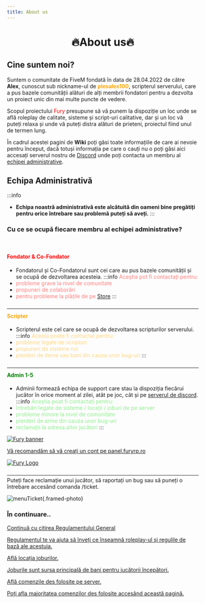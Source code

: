 ```yaml
---
title: About us
---
```


<script setup>
    import HomeClip from '/.vitepress/components/HomeClip.vue'
</script>

# <center><span class="title-font">:fire:About us:fire:</span></center>

## <span class="header-font">Cine suntem noi?</span>

Suntem o comunitate de FiveM fondată în data de 28.04.2022 de către **Alex**, cunoscut sub nickname-ul de <span style="color:orange">**plesalex100**</span>, scripterul serverului, care a pus bazele comunității alături de alți membrii fondatori pentru a dezvolta un proiect unic din mai multe puncte de vedere.

Scopul proiectului <span style="color:red">Fury</span> presupune să vă punem la dispoziție un loc unde se află roleplay de calitate, sisteme și script-uri calitative, dar și un loc vă puteți relaxa și unde vă puteți distra alături de prieteni, proiectul fiind unul de termen lung.

În cadrul acestei pagini de **Wiki** poți găsi toate informațiile de care ai nevoie pentru început, dacă totuși informația pe care o cauți nu o poți găsi aici accesați serverul nostru de [Discord](https://discord.com/invite/furyro) unde poți contacta un membru al [echipei administrative](#echipa-administrativa).

<center><HomeClip /></center>

## <span class="header-font">Echipa Administrativă</span>

:::info
- **Echipa noastră administrativă este alcătuită din oameni bine pregătiți pentru orice întrebare sau problemă puteți să aveți.**
:::

### Cu ce se ocupă fiecare membru al echipei administrative?

<br/>

#### <span style="color:red">Fondator & Co-Fondator</span>
- Fondatorul și Co-Fondatorul sunt cei care au pus bazele comunității și se ocupă de dezvoltarea acesteia.
:::info <span style="color:#FF7F7F">Aceștia pot fi contactați pentru:</span>
- <span style="color:#FF7F7F">probleme grave la nivel de comunitate</span>
- <span style="color:#FF7F7F">propuneri de colaborări</span>
- <span style="color:#FF7F7F">pentru probleme la plățile de pe [Store](https://store.furyrp.ro)</span>
:::

<hr style="transform: translateY(10px)"/>

#### <span style="color:orange">Scripter</span>
- Scripterul este cel care se ocupă de dezvoltarea scripturilor serverului.
:::info <span style="color:#FFD580">Acesta poate fi contactat pentru:</span>
- <span style="color:#FFD580">probleme legate de scripturi</span>
- <span style="color:#FFD580">propuneri de sisteme noi</span>
- <span style="color:#FFD580">pierderi de iteme sau bani din cauza unor bug-uri</span>
:::

<hr style="transform: translateY(10px)"/>

#### <span style="color:green">Admin 1-5</span>
- Adminii formează echipa de support care stau la dispoziția fiecărui jucător în orice moment al zilei, atât pe joc, cât și pe [serverul de discord](https://discord.gg/furyro).
:::info <span style="color:#90EE90">Aceștia poat fi contactați pentru:</span>
- <span style="color:#90EE90">întrebări legate de sisteme / locații / joburi de pe server</span>
- <span style="color:#90EE90">probleme minore la nivel de comunitate</span>
- <span style="color:#90EE90">pierderi de arme din cauza unor bug-uri</span>
- <span style="color:#90EE90">reclamații la adresa altor jucători</span>
:::

<div class="fury-mastery-link">
  <a href="https://panel.furyrp.ro/#/" target="_blank">
    <div class="banner-wrapper">
      <img class="banner" alt="Fury banner" src="https://i.imgur.com/zkLJr80.png" />
    </div>
    <p class="description">Vă recomandăm să vă creați un cont pe <span>panel.furyrp.ro</span></p>
    <div class="logo-wrapper">
        <img alt="Fury Logo" src="https://i.imgur.com/jfZJFEV.png" />
    </div>
  </a>
</div>

<hr style="transform: translateY(10px)"/>

Puteți face reclamație unui jucător, să raportați un bug sau să puneți o întrebare accesând comanda /ticket.

![menuTicket](https://i.imgur.com/xbsLv2a.png){.framed-photo}

### <span class="header-font">În continuare..</span>

<div class="vt-box-container next-steps">
  <a class="vt-box" href="/informatii/regulament.html">
    <p class="next-steps-link">Continuă cu citirea Regulamentului General</p>
    <p class="next-steps-caption">Regulamentul te va ajuta să înveți ce înseamnă roleplay-ul și regulile de bază ale acestuia.</p>
  </a>
  <a class="vt-box" href="/jobs/locatii.html">
    <p class="next-steps-link">Află locația joburilor.</p>
    <p class="next-steps-caption">Joburile sunt sursa principală de bani pentru jucătorii începători.</p>
  </a>
  <a class="vt-box" href="/informatii/comenzi.html">
    <p class="next-steps-link">Află comenzile des folosite pe server.</p>
    <p class="next-steps-caption">Poți afla majoritatea comenzilor des folosite accesând această pagină.</p>
  </a>
</div>

<!-- <Rating /> -->
